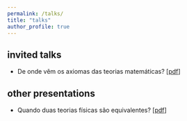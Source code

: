 ```yaml
---
permalink: /talks/
title: "talks"
author_profile: true
---
```


## invited talks

- De onde vêm os axiomas das teorias matemáticas? [[pdf](https://jucazyn.github.io/files/slide_seminariosI_24_2.pdf)]

## other presentations

- Quando duas teorias físicas são equivalentes? [[pdf](https://jucazyn.github.io/files/slide_safil_25_1.pdf)]

